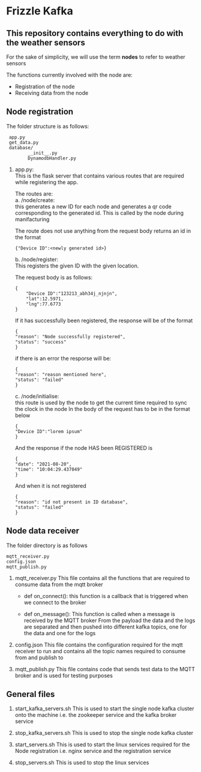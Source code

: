 # Frizzle Kafka

## This repository contains everything to do with the weather sensors

For the sake of simplicity, we will use the term **nodes** to refer to weather sensors 


The functions currently involved with the node are:

- Registration of the node
- Receiving data from the node

## Node registration
The folder structure is as follows:  
```
 app.py  
 get_data.py  
 database/
        __init__.py
        DynamodbHandler.py
```

1. app.py:  
This is the flask server that contains various routes that are required while registering the app.

    The routes are:  
    a. /node/create:  
    this generates a new ID for each node and generates a qr code corresponding to the generated id. This is called by the node during manifacturing  
    
    The route does not use anything from the request body
    returns an id in the format
    ```
    {"Device ID":<newly generated id>}
    ```

    b. /node/register:  
    This registers the given ID with the given location.

    The request body is as follows:
    ```
    {
        "Device ID":"123213_abh34j_njnjn",
        "lat":12.5971,
        "lng":77.6773
    }
    ``` 

    If it has successfully been registered, the response will be of the format  
    ```
    {
    "reason": "Node successfully registered",
    "status": "success"
    }
    ```

    if there is an error the resporse will be:
    ```
    {
    "reason": "reason mentioned here",
    "status": "failed"
    }
    ```
       

    c. /node/initialise:  
    this route is used by the node to get the current time required to sync the clock in the node
    In the body of the request has to be in the format below
    ```
    {
    "Device ID":"lorem ipsum"
    }
    ```

    And the response if the node HAS been REGISTERED is
    ```
    {
    "date": "2021-08-20",
    "time": "10:04:29.437049"
    }
    ```
     And when it is not registered
     ```
     {
    "reason": "id not present in ID database",
    "status": "failed"
    }
     ```


## Node data receiver
The folder directory is as follows
```
mqtt_receiver.py
config.json
mqtt_publish.py
```
1. mqtt_receiver.py
This file contains all the functions that are required to consume data from the mqtt broker

    -  def on_connect():
    this function is a callback that is triggered when we connect to the broker  

    - def on_message():
    This function is called when a message is received by the MQTT broker
    From the payload the data and the logs are separated and then pushed into different kafka topics, one for the data and one for the logs  

2. config.json
This file contains the configuration required for the mqtt receiver to run and contains all the topic names required to consume from and publish to

3. mqtt_publish.py
This file contains code that sends test data to the MQTT broker and is used for testing purposes

## General files
1. start_kafka_servers.sh 
This is used to start the single node kafka cluster onto the machine i.e. the zookeeper service and the kafka broker service

2. stop_kafka_servers.sh
This is used to stop the single node kafka cluster

3. start_servers.sh
This is used to start the linux services required for the Node registration i.e. nginx service and the registration service

4. stop_servers.sh
This is used to stop the linux services